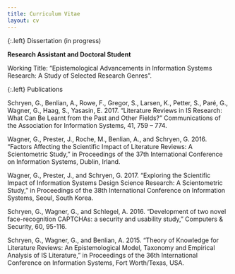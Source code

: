 ```yaml
---
title: Curriculum Vitae
layout: cv
---
```


{:.left}
Dissertation (in progress)

**Research Assistant and Doctoral Student**

Working Title: “Epistemological Advancements in Information Systems Research: A Study of Selected Research Genres”.

{:.left}
Publications

Schryen, G., Benlian, A., Rowe, F., Gregor, S., Larsen, K., Petter, S., Paré, G., Wagner, G., Haag, S., Yasasin, E. 2017. “Literature Reviews in IS Research: What Can Be Learnt from the Past and Other Fields?” Communications of the Association for Information Systems, 41, 759 – 774.

Wagner, G., Prester, J., Roche, M., Benlian, A., and Schryen, G. 2016. “Factors Affecting the Scientific Impact of Literature Reviews: A Scientometric Study,” in Proceedings of the 37th International Conference on Information Systems, Dublin, Irland.

Wagner, G., Prester, J., and Schryen, G. 2017. “Exploring the Scientific Impact of Information Systems Design Science Research: A Scientometric Study,” in Proceedings of the 38th International Conference on Information Systems, Seoul, South Korea.

Schryen, G., Wagner, G., and Schlegel, A. 2016. “Development of two novel face-recognition CAPTCHAs: a security and usability study,” Computers & Security, 60, 95-116.

Schryen, G., Wagner, G., and Benlian, A. 2015. “Theory of Knowledge for Literature Reviews: An Epistemological Model, Taxonomy and Empirical Analysis of IS Literature,” in Proceedings of the 36th International Conference on Information Systems, Fort Worth/Texas, USA.
